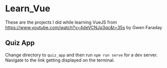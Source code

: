 # Learn_Vue
These are the projects I did while learning VueJS from https://www.youtube.com/watch?v=4deVCNJq3qc&t=35s by Gwen Faraday

## Quiz App
Change directory to `quiz_app` and then run `npm run serve` for a dev server. Navigate to the link getting displayed on the terminal.

